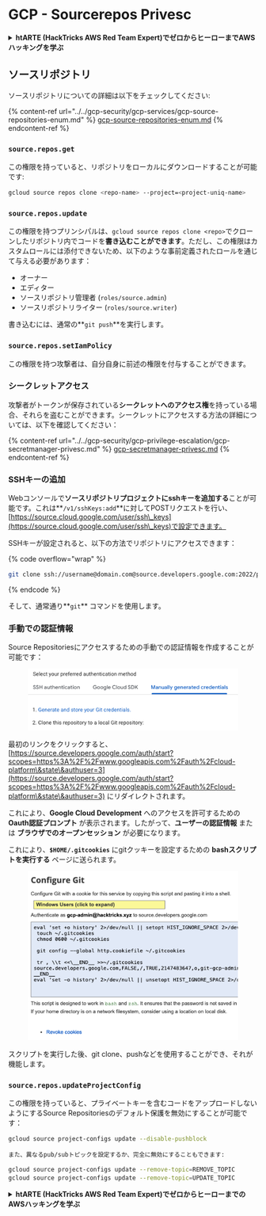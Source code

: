 # GCP - Sourcerepos Privesc

<details>

<summary><strong>htARTE (HackTricks AWS Red Team Expert)でゼロからヒーローまでAWSハッキングを学ぶ</strong></summary>

HackTricksをサポートする他の方法:

* **HackTricksにあなたの会社を広告したい**、または**HackTricksをPDFでダウンロードしたい**場合は、[**サブスクリプションプラン**](https://github.com/sponsors/carlospolop)をチェックしてください！
* [**公式PEASS & HackTricksグッズ**](https://peass.creator-spring.com)を入手する
* [**The PEASS Family**](https://opensea.io/collection/the-peass-family)を発見し、独占的な[**NFTs**](https://opensea.io/collection/the-peass-family)のコレクションをチェックする
* 💬 [**Discordグループ**](https://discord.gg/hRep4RUj7f)や[**テレグラムグループ**](https://t.me/peass)に**参加する**か、**Twitter** 🐦 [**@carlospolopm**](https://twitter.com/carlospolopm)を**フォローする**。
* **HackTricks**と[**HackTricks Cloud**](https://github.com/carlospolop/hacktricks-cloud)のgithubリポジトリにPRを提出して、あなたのハッキングのコツを**共有する**。

</details>

## ソースリポジトリ

ソースリポジトリについての詳細は以下をチェックしてください:

{% content-ref url="../../gcp-security/gcp-services/gcp-source-repositories-enum.md" %}
[gcp-source-repositories-enum.md](../../gcp-security/gcp-services/gcp-source-repositories-enum.md)
{% endcontent-ref %}

### `source.repos.get`

この権限を持っていると、リポジトリをローカルにダウンロードすることが可能です:
```bash
gcloud source repos clone <repo-name> --project=<project-uniq-name>
```
### `source.repos.update`

この権限を持つプリンシパルは、`gcloud source repos clone <repo>`でクローンしたリポジトリ内でコードを**書き込むことができます**。ただし、この権限はカスタムロールには添付できないため、以下のような事前定義されたロールを通じて与える必要があります：

* オーナー
* エディター
* ソースリポジトリ管理者 (`roles/source.admin`)
* ソースリポジトリライター (`roles/source.writer`)

書き込むには、通常の**`git push`**を実行します。

### `source.repos.setIamPolicy`

この権限を持つ攻撃者は、自分自身に前述の権限を付与することができます。

### シークレットアクセス

攻撃者がトークンが保存されている**シークレットへのアクセス権**を持っている場合、それらを盗むことができます。シークレットにアクセスする方法の詳細については、以下を確認してください：

{% content-ref url="../../gcp-security/gcp-privilege-escalation/gcp-secretmanager-privesc.md" %}
[gcp-secretmanager-privesc.md](../../gcp-security/gcp-privilege-escalation/gcp-secretmanager-privesc.md)
{% endcontent-ref %}

### SSHキーの追加

Webコンソールで**ソースリポジトリプロジェクトにsshキーを追加する**ことが可能です。これは**`/v1/sshKeys:add`**に対してPOSTリクエストを行い、[https://source.cloud.google.com/user/ssh\_keys](https://source.cloud.google.com/user/ssh\_keys)で設定できます。

SSHキーが設定されると、以下の方法でリポジトリにアクセスできます：

{% code overflow="wrap" %}
```bash
git clone ssh://username@domain.com@source.developers.google.com:2022/p/<proj-name>/r/<repo-name>
```
{% endcode %}

そして、通常通り**`git`** コマンドを使用します。

### 手動での認証情報

Source Repositoriesにアクセスするための手動での認証情報を作成することが可能です：

<figure><img src="../../../.gitbook/assets/image (135).png" alt=""><figcaption></figcaption></figure>

最初のリンクをクリックすると、[https://source.developers.google.com/auth/start?scopes=https%3A%2F%2Fwww.googleapis.com%2Fauth%2Fcloud-platform\&state\&authuser=3](https://source.developers.google.com/auth/start?scopes=https%3A%2F%2Fwww.googleapis.com%2Fauth%2Fcloud-platform\&state\&authuser=3) にリダイレクトされます。

これにより、**Google Cloud Development** へのアクセスを許可するための **Oauth認証プロンプト** が表示されます。したがって、**ユーザーの認証情報** または **ブラウザでのオープンセッション** が必要になります。

これにより、**`$HOME/.gitcookies`** にgitクッキーを設定するための **bashスクリプトを実行する** ページに送られます。

<figure><img src="../../../.gitbook/assets/image (134).png" alt=""><figcaption></figcaption></figure>

スクリプトを実行した後、git clone、pushなどを使用することができ、それが機能します。

### `source.repos.updateProjectConfig`

この権限を持っていると、プライベートキーを含むコードをアップロードしないようにするSource Repositoriesのデフォルト保護を無効にすることが可能です：
```bash
gcloud source project-configs update --disable-pushblock
```
```
また、異なるpub/subトピックを設定するか、完全に無効にすることもできます:
```
```bash
gcloud source project-configs update --remove-topic=REMOVE_TOPIC
gcloud source project-configs update --remove-topic=UPDATE_TOPIC
```
<details>

<summary><strong>htARTE (HackTricks AWS Red Team Expert)でゼロからヒーローまでのAWSハッキングを学ぶ</strong></summary>

HackTricksをサポートする他の方法:

* **HackTricksにあなたの会社を広告したい場合**、または**HackTricksをPDFでダウンロードしたい場合**は、[**サブスクリプションプラン**](https://github.com/sponsors/carlospolop)をチェックしてください！
* [**公式PEASS & HackTricksグッズ**](https://peass.creator-spring.com)を入手する
* [**The PEASS Family**](https://opensea.io/collection/the-peass-family)を発見し、独占的な[**NFTs**](https://opensea.io/collection/the-peass-family)のコレクションをチェックする
* 💬 [**Discordグループ**](https://discord.gg/hRep4RUj7f)に**参加する**か、[**テレグラムグループ**](https://t.me/peass)に参加する、または**Twitter** 🐦 [**@carlospolopm**](https://twitter.com/carlospolopm)を**フォローする**。
* [**HackTricks**](https://github.com/carlospolop/hacktricks)と[**HackTricks Cloud**](https://github.com/carlospolop/hacktricks-cloud)のgithubリポジトリにPRを提出して、あなたのハッキングのコツを**共有する**。

</details>
